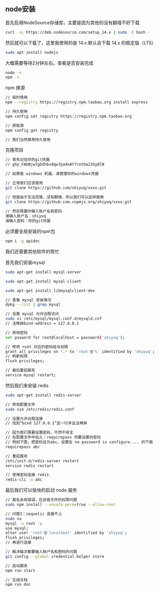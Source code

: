 ## node安装

首先启用NodeSource存储库，主要是因为其他的没有翻墙不好下载

```bash
curl -sL https://deb.nodesource.com/setup_14.x | sudo -E bash -
```

然后就可以下载了，这里我使用的是 14.x 默认会下载 14.x 的稳定版（LTS）

```bash
sudo apt install nodejs
```

大概需要等待2分钟左右，查看是否安装完成

```bash
node -v
npm -v
```

npm 换源

```bash
// 临时使用
npm --registry https://registry.npm.taobao.org install express

// 持久使用
npm config set registry https://registry.npm.taobao.org

// 获取源
npm config get registry

// 我们当然推荐持久使用
```

克隆项目

```bash
// 首先记住你的git凭据 
// 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

// 如果是 windows 机器，请管理你的windows凭据

// 正常我们应该使用
git clone https://github.com/shiyuq/xxxx.git

// 但是由于无法克隆，没有翻墙，所以我们可以这样替换
git clone https://github.com.cnpmjs.org/shiyuq/xxxx.git
 
// 然后需要你输入账户名和密码
请输入账户名：shiyuq
请输入密码：你的git凭据
```

必须要全局安装的npm包

```bash
npm i -g apidoc
```

我们还需要其他软件的帮忙

首先我们安装mysql

```bash
sudo apt-get install mysql-server

sudo apt-get install mysql-client

sudo apt-get install libmysqlclient-dev

// 查看 mysql 安装情况
dpkg --list | grep mysql

// 设置 mysql 允许远程访问
sudo vi /etc/mysql/mysql.conf.d/mysqld.cnf
// 注释掉bind-address = 127.0.0.1

// 修改密码
set pasword for root@localhost = password('shiyuq');

// 修改 root 对应的密码给与权限
grant all privileges on *.* to 'root'@'%' identified by 'shiyuq';
// 刷新权限
flush privileges;

// 最后重启服务
service mysql restart;
```

然后我们来安装 redis

```bash
sudo apt-get install redis-server

// 修改配置文件
sudo vim /etc/redis/redis.conf

// 设置允许远程连接
// 找到“bind 127.0.0.1”这一行并且注释掉

// 因为我们需要设置密码，不然不安全
// 在配置文件中加入：requirepass 你要设置的密码
// 例如下图，把密码设为abc，设置在 no password is configure.... 的下面
requirepass abc

// 重启服务
/etc/init.d/redis-server restart
service redis restart

// 使用密码连接 redis
redis-cli -a abc
```

最后我们可以愉快的启动 node 服务

```bash
// 莫名会有错误，应该是文件的权限问题
sudo npm install --unsafe-perm=true --allow-root

// 问题1：sequeliz 连接不上
sudo su
mysql -u root -p
use mysql;
alter user 'root'@'localhost' identified by 'shiyuq';
flush privileges;
// 再进行连接 

// 解决每次都要输入账户名和密码的问题
git config --global credential.helper store

// 启动服务
npm run start 

// 生成文档
npm run doc
```

